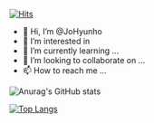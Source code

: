 [![Hits](https://hits.seeyoufarm.com/api/count/incr/badge.svg?url=https%3A%2F%2Fgithub.com%2FJoHyunho-clover%2Fhit-counter&count_bg=%233DC879&title_bg=%23555555&icon=&icon_color=%23E7E7E7&title=hits&edge_flat=false)](https://hits.seeyoufarm.com)


- 👋 Hi, I’m @JoHyunho
- 👀 I’m interested in 
- 🌱 I’m currently learning ...
- 💞️ I’m looking to collaborate on ...
- 📫 How to reach me ...










<!---[![Solved.ac
프로필](http://mazassumnida.wtf/api/generate_badge?boj=chlrh330)](https://solved.ac/chlrh330)-->


![Anurag's GitHub stats](https://github-readme-stats.vercel.app/api?username=JoHyunho-clover&show_icons=true&theme=vue)

[![Top Langs](https://github-readme-stats.vercel.app/api/top-langs/?username=JoHyunho-clover&layout=compact&theme=dracula)](https://github.com/JoHyunho-clover)


<!---
JoHyunho-clover/JoHyunho-clover is a ✨ special ✨ repository because its `README.md` (this file) appears on your GitHub profile.
You can click the Preview link to take a look at your changes.
--->
